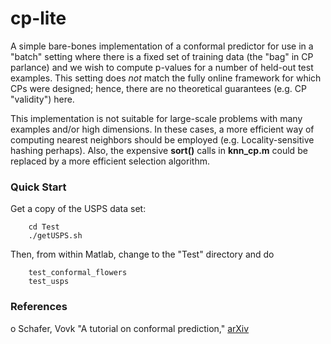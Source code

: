 # cp-lite
A simple bare-bones implementation of a conformal predictor for use in a "batch" setting where there is a fixed set of training data (the "bag" in CP parlance) and we wish to compute p-values for a number of held-out test examples.  This setting does *not* match the fully online framework for which CPs were designed; hence, there are no theoretical guarantees (e.g. CP "validity") here.

This implementation is not suitable for large-scale problems with many examples and/or high dimensions.  In these cases, a more efficient way of computing nearest neighbors should be employed (e.g. Locality-sensitive hashing perhaps).  Also, the expensive **sort()** calls in **knn_cp.m** could be replaced by a more efficient selection algorithm.

### Quick Start

Get a copy of the USPS data set:
```
    cd Test
    ./getUSPS.sh
```
Then, from within Matlab, change to the "Test" directory and do
```
    test_conformal_flowers
    test_usps
```

### References
o  Schafer, Vovk "A tutorial on conformal prediction," [arXiv](http://arxiv.org/abs/0706.3188)
